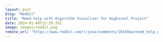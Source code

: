 ```yaml
---
layout: post
blog: "Reddit"
title: "Need help with Algorithm Visualiser for Highscool Project"
date: 2024-01-08T12:29:35Z
image: images/reddit.png
remote_url: "https://www.reddit.com/r/java/comments/191k5bw/need_help_with_algorithm_visualiser_for_highscool/"
---
```

